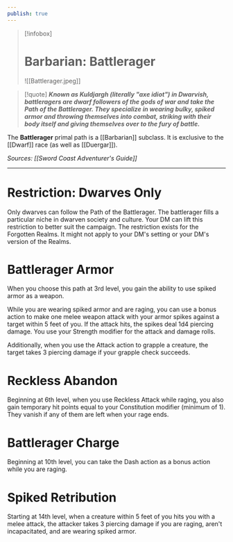 ```yaml
---
publish: true
---
```

> [!infobox]
> # Barbarian: Battlerager
> ![[Battlerager.jpeg]]

> [!quote]
> **_Known as Kuldjargh (literally "axe idiot") in Dwarvish, battleragers are dwarf followers of the gods of war and take the Path of the Battlerager. They specialize in wearing bulky, spiked armor and throwing themselves into combat, striking with their body itself and giving themselves over to the fury of battle._**

The **Battlerager** primal path is a [[Barbarian]] subclass. It is exclusive to the [[Dwarf]] race (as well as [[Duergar]]).

*Sources: [[Sword Coast Adventurer's Guide]]*
***
# Restriction: Dwarves Only
Only dwarves can follow the Path of the Battlerager. The battlerager fills a particular niche in dwarven society and culture. Your DM can lift this restriction to better suit the campaign. The restriction exists for the Forgotten Realms. It might not apply to your DM's setting or your DM's version of the Realms.
# Battlerager Armor
When you choose this path at 3rd level, you gain the ability to use spiked armor as a weapon.

While you are wearing spiked armor and are raging, you can use a bonus action to make one melee weapon attack with your armor spikes against a target within 5 feet of you. If the attack hits, the spikes deal 1d4 piercing damage. You use your Strength modifier for the attack and damage rolls.

Additionally, when you use the Attack action to grapple a creature, the target takes 3 piercing damage if your grapple check succeeds.
# Reckless Abandon
Beginning at 6th level, when you use Reckless Attack while raging, you also gain temporary hit points equal to your Constitution modifier (minimum of 1). They vanish if any of them are left when your rage ends.
# Battlerager Charge
Beginning at 10th level, you can take the Dash action as a bonus action while you are raging.
# Spiked Retribution
Starting at 14th level, when a creature within 5 feet of you hits you with a melee attack, the attacker takes 3 piercing damage if you are raging, aren't incapacitated, and are wearing spiked armor.